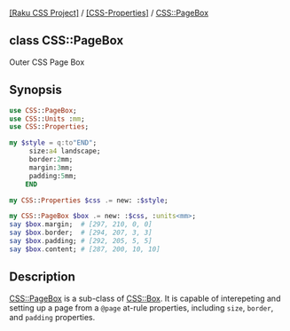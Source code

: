 [[Raku CSS Project]](https://css-raku.github.io)
 / [[CSS-Properties]](https://css-raku.github.io/CSS-Properties-raku)
 / [CSS::PageBox](https://css-raku.github.io/CSS-Properties-raku/CSS/PageBox)

class CSS::PageBox
------------------

Outer CSS Page Box

Synopsis
--------

```raku
use CSS::PageBox;
use CSS::Units :mm;
use CSS::Properties;

my $style = q:to"END";
     size:a4 landscape;
     border:2mm;
     margin:3mm;
     padding:5mm;
    END

my CSS::Properties $css .= new: :$style;

my CSS::PageBox $box .= new: :$css, :units<mm>;
say $box.margin;  # [297, 210, 0, 0]
say $box.border;  # [294, 207, 3, 3]
say $box.padding; # [292, 205, 5, 5]
say $box.content; # [287, 200, 10, 10]
```

Description
-----------

[CSS::PageBox](https://css-raku.github.io/CSS-Properties-raku/CSS/PageBox) is a sub-class of [CSS::Box](https://css-raku.github.io/CSS-Properties-raku/CSS/Box). It is capable of interepeting and setting up a page from a `@page` at-rule properties, including `size`, `border`, and `padding` properties.

